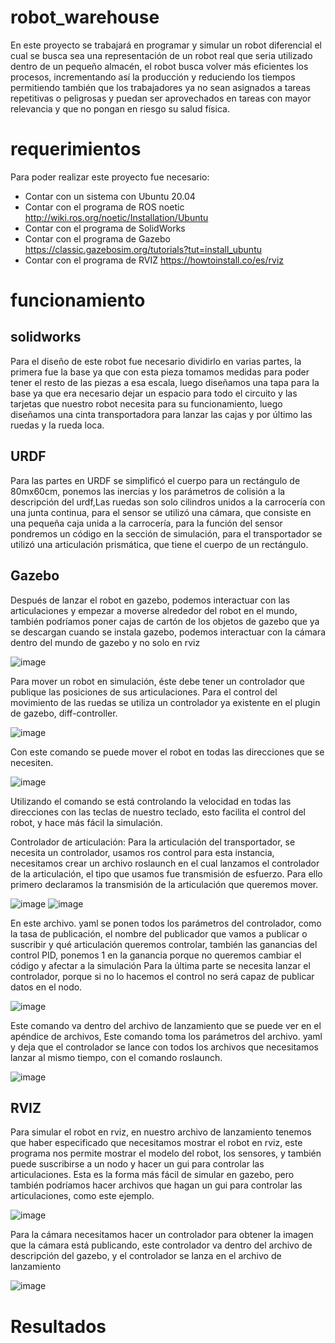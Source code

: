 # robot_warehouse
En este proyecto se trabajará en programar y simular un robot diferencial el cual se busca sea una representación de un robot real que seria utilizado dentro de un pequeño almacén, el robot busca volver más eficientes los procesos, incrementando así la producción y reduciendo los tiempos permitiendo también que los trabajadores ya no sean asignados a tareas repetitivas o peligrosas y puedan ser aprovechados en tareas con mayor relevancia y que no pongan en riesgo su salud física.
# requerimientos
Para poder realizar este proyecto fue necesario:
-    Contar con un sistema con Ubuntu 20.04
-    Contar con el programa de ROS noetic http://wiki.ros.org/noetic/Installation/Ubuntu
-    Contar con el programa de SolidWorks
-    Contar con el programa de Gazebo https://classic.gazebosim.org/tutorials?tut=install_ubuntu
-    Contar con el programa de RVIZ https://howtoinstall.co/es/rviz
# funcionamiento
## solidworks
Para el diseño de este robot fue necesario dividirlo en varias partes, la primera fue la base ya que con esta pieza tomamos medidas para poder tener el resto de las piezas a esa escala, luego diseñamos una tapa para la base ya que era necesario dejar un espacio para todo el circuito y las tarjetas que nuestro robot necesita para su funcionamiento, luego diseñamos una cinta transportadora para lanzar las cajas y por último las ruedas y la rueda loca.
## URDF
Para las partes en URDF se simplificó el cuerpo para un rectángulo de 80mx60cm, ponemos las inercias y los parámetros de colisión a la descripción del urdf,Las ruedas son solo cilindros unidos a la carrocería con una junta continua, para el sensor se utilizó una cámara, que consiste en una pequeña caja unida a la carrocería, para la función del sensor pondremos un código en la sección de simulación, para el transportador se utilizó una articulación prismática, que tiene el cuerpo de un rectángulo.
## Gazebo
Después de lanzar el robot en gazebo, podemos interactuar con las articulaciones y empezar a moverse alrededor del robot en el mundo, también podríamos poner cajas de cartón de los objetos de gazebo que ya se descargan cuando se instala gazebo, podemos interactuar con la cámara dentro del mundo de gazebo y no solo en rviz

![image](https://user-images.githubusercontent.com/99926615/167060398-28599098-4419-448d-98b3-0cac9c0da528.png)

Para mover un robot en simulación, éste debe tener un controlador que publique las posiciones de sus articulaciones. Para el control del movimiento de las ruedas se utiliza un controlador ya existente en el plugin de gazebo, diff-controller.

![image](https://user-images.githubusercontent.com/99926615/167060448-c289ca48-72b9-445a-a461-4ae7a43d275e.png)

Con este comando se puede mover el robot en todas las direcciones que se necesiten.

![image](https://user-images.githubusercontent.com/99926615/167060491-6f9c046b-2091-49e9-bbf7-c60d92078b71.png)

Utilizando el comando se está controlando la velocidad en todas las direcciones con las teclas de nuestro teclado, esto facilita el control del robot, y hace más fácil la simulación.

Controlador de articulación:
Para la articulación del transportador, se necesita un controlador, usamos ros control para esta instancia, necesitamos crear un archivo roslaunch en el cual lanzamos el controlador de la articulación, el tipo que usamos fue transmisión de esfuerzo. Para ello primero declaramos la transmisión de la articulación que queremos mover.

![image](https://user-images.githubusercontent.com/99926615/167060576-e7dc2b6d-17f8-46c5-9c09-011a22e82b81.png)
![image](https://user-images.githubusercontent.com/99926615/167060624-35844cd7-6671-4a08-af7f-8ac843b3e5e3.png)

En este archivo. yaml se ponen todos los parámetros del controlador, como la tasa de publicación, el nombre del publicador que vamos a publicar o suscribir y qué articulación queremos controlar, también las ganancias del control PID, ponemos 1 en la ganancia porque no queremos cambiar el código y afectar a la simulación
Para la última parte se necesita lanzar el controlador, porque si no lo hacemos el control no será capaz de publicar datos en el nodo.

![image](https://user-images.githubusercontent.com/99926615/167060681-5402fa7c-3f96-4546-b5c8-3c8ffbb16627.png)

Este comando va dentro del archivo de lanzamiento que se puede ver en el apéndice de archivos, Este comando toma los parámetros del archivo. yaml y deja que el controlador se lance con todos los archivos que necesitamos lanzar al mismo tiempo, con el comando roslaunch.

![image](https://user-images.githubusercontent.com/99926615/167060718-0d9a625c-8dcd-401d-acae-1b3ca9b76412.png)

## RVIZ
Para simular el robot en rviz, en nuestro archivo de lanzamiento tenemos que haber especificado que necesitamos mostrar el robot en rviz, este programa nos permite mostrar el modelo del robot, los sensores, y también puede suscribirse a un nodo y hacer un gui para controlar las articulaciones. Esta es la forma más fácil de simular en gazebo, pero también podríamos hacer archivos que hagan un gui para controlar las articulaciones, como este ejemplo.

![image](https://user-images.githubusercontent.com/99926615/167060163-c727975f-6585-49c6-87c2-aa6de117e58e.png)

Para la cámara necesitamos hacer un controlador para obtener la imagen que la cámara está publicando, este controlador va dentro del archivo de descripción del gazebo, y el controlador se lanza en el archivo de lanzamiento

![image](https://user-images.githubusercontent.com/99926615/167060336-01d05558-d385-4dc1-9586-704406fa1ecc.png)

# Resultados
